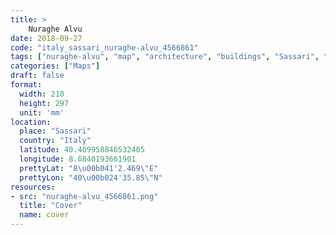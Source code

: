 ```yaml
---
title: > 
    Nuraghe Alvu
date: 2018-09-27
code: "italy_sassari_nuraghe-alvu_4566861"
tags: ["nuraghe-alvu", "map", "architecture", "buildings", "Sassari", "Italy"]
categories: ["Maps"]
draft: false
format:
  width: 210
  height: 297
  unit: 'mm'
location:
  place: "Sassari"
  country: "Italy"
  latitude: 40.409958846532405
  longitude: 8.6840193661901
  prettyLat: "8\u00b041'2.469\"E"
  prettyLon: "40\u00b024'35.85\"N"
resources:
- src: "nuraghe-alvu_4566861.png"
  title: "Cover"
  name: cover
---
```

